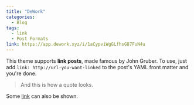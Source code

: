 ```yaml
---
title: "DeWork"
categories:
  - Blog
tags:
  - link
  - Post Formats
link: https://app.dework.xyz/i/1aCypviWgGLfhsG87FuN4u
---
```


This theme supports **link posts**, made famous by John Gruber. To use, just add `link: http://url-you-want-linked` to the post's YAML front matter and you're done.

> And this is how a quote looks.

Some [link](#) can also be shown.
